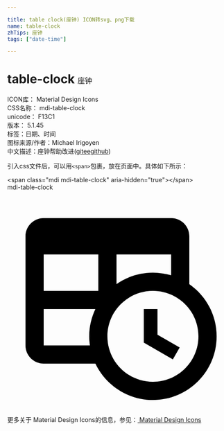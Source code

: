 ```yaml
---

title: table clock(座钟) ICON转svg、png下载
name: table-clock
zhTips: 座钟
tags: ["date-time"]

---
```


# table-clock  <small style="font-size: 60%;font-weight: 100">座钟</small>


<div class="detail-page">
<p>
<span>
ICON库：
<span class="badge-secondary badge">Material Design Icons</span> 
</span>
<br/>
<span>
CSS名称：
<span class="badge-secondary badge">mdi-table-clock</span> 
</span>
<br/>
<span>
unicode：
<span class="badge-secondary badge">F13C1</span> 
<copy-btn content='F13C1' btn-title=""></copy-btn>
<copy-btn :content='String.fromCodePoint(parseInt("F13C1", 16))' btn-title="复制U"></copy-btn>
</span>
<br/>
<span>
版本：
<span class="badge-secondary badge">5.1.45</span> 
</span><br/><span>标签：<span class="badge-light badge"><router-link to="/tags/date-time.html">日期、时间</router-link></span></span>
<br/>
<span>图标来源/作者：<span class="badge-light badge">Michael Irigoyen</span></span> 
<br/>
<span class="zh-detail">中文描述：<span class="badge-primary badge">座钟</span><span class="help-link"><span>帮助改进</span>(<a href="https://gitee.com/liuwave/icon-helper/edit/master/json/material/table-clock.json" target="_blank" rel="noopener noreferrer">gitee</a><a href="https://github.com/liuwave/icon-helper/edit/master/json/material/table-clock.json" target="_blank" rel="noopener noreferrer">github</a></span>)</span><br/>
</p>
</div>
<div class="alert alert-dark">
  <i class="mdi mdi-table-clock mdi-48px"></i>
  <i class="mdi mdi-table-clock mdi-36px"></i>
  <i class="mdi mdi-table-clock mdi-24px"></i>
  <i class="mdi mdi-table-clock mdi-18px"></i>
</div>
<div>
  <p>引入css文件后，可以用<code>&lt;span&gt;</code>包裹，放在页面中。具体如下所示：    
  </p>
  <div class="alert alert-primary" style="font-size: 14px">
    &lt;span class="mdi mdi-table-clock" aria-hidden="true"&gt;&lt;/span&gt;
    <copy-btn content='<span class="mdi mdi-table-clock" aria-hidden="true"></span>'></copy-btn>
  </div>
  <div class="alert alert-secondary">
    <i class="mdi mdi-table-clock"
    style="font-size: 24px"
    aria-hidden="true"></i> mdi-table-clock
    <copy-btn content="mdi-table-clock" btn-title="复制图标名称"></copy-btn>
  </div>
</div>
<div id="svg" class="svg-wrap">
<svg xmlns="http://www.w3.org/2000/svg" viewBox="0 0 24 24"><path d="M16.5 15.82L18.94 17.23L18.19 18.53L15 16.69V13H16.5V15.82M20 10.26V5C20 3.9 19.11 3 18 3H4C2.9 3 2 3.9 2 5V17C2 18.11 2.9 19 4 19H9.68C10.81 21.36 13.21 23 16 23C19.87 23 23 19.87 23 16C23 13.62 21.81 11.53 20 10.26M18 7V9.29C17.37 9.11 16.7 9 16 9C14.5 9 13.13 9.47 12 10.26V7H18M4 7H10V11H4V7M4 17V13H9.68C9.25 13.91 9 14.93 9 16C9 16.34 9.03 16.67 9.08 17H4M16 21C13.24 21 11 18.76 11 16S13.24 11 16 11 21 13.24 21 16 18.76 21 16 21Z" /></svg>
</div>
<detail full-name='mdi-table-clock'></detail>
    
<div><p>更多关于 Material Design Icons的信息，参见：<a target="_blank" href="https://iconhelper.cn/material.html"> Material Design Icons</a>
</p></div>
